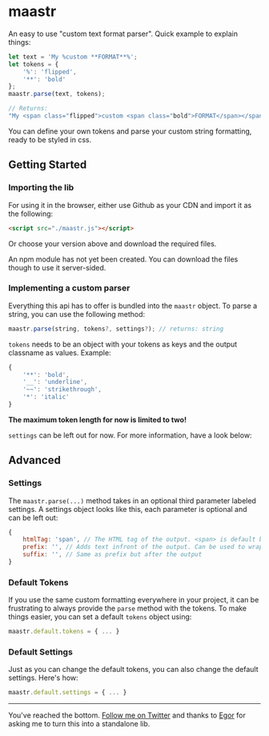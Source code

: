 # maastr

An easy to use "custom text format parser".
Quick example to explain things:
```js
let text = 'My %custom **FORMAT**%';
let tokens = {
    '%': 'flipped',
    '**': 'bold'
};
maastr.parse(text, tokens);

// Returns:
"My <span class="flipped">custom <span class="bold">FORMAT</span></span>"
```

You can define your own tokens and parse your custom string formatting, ready to be styled in css.

## Getting Started

### Importing the lib

For using it in the browser, either use Github as your CDN and import it as the following:
```html
<script src="./maastr.js"></script>
```

Or choose your version above and download the required files.

An npm module has not yet been created. You can download the files though to use it server-sided.

### Implementing a custom parser

Everything this api has to offer is bundled into the `maastr` object.
To parse a string, you can use the following method:
```js
maastr.parse(string, tokens?, settings?); // returns: string
```

`tokens` needs to be an object with your tokens as keys and the output classname as values. Example:
```js
{
    '**': 'bold',
    '__': 'underline',
    '~~': 'strikethrough',
    '*': 'italic'
}
```
**The maximum token length for now is limited to two!**

`settings` can be left out for now. For more information, have a look below:

## Advanced

### Settings

The `maastr.parse(...)` method takes in an optional third parameter labeled settings. A settings object looks like this, each parameter is optional and can be left out:
```js
{
    htmlTag: 'span', // The HTML tag of the output. <span> is default but if you need a <div> for example, here's where to change that
    prefix: '', // Adds text infront of the output. Can be used to wrap the whole generated HTML into another block to target styling more precisely
    suffix: '', // Same as prefix but after the output
}
``` 

### Default Tokens

If you use the same custom formatting everywhere in your project, it can be frustrating to always provide the `parse` method with the tokens. To make things easier, you can set a default `tokens` object using:
```js
maastr.default.tokens = { ... }
```

### Default Settings

Just as you can change the default tokens, you can also change the default settings. Here's how:
```js
maastr.default.settings = { ... }
```

---

You've reached the bottom.
[Follow me on Twitter](https://twitter.com/Maanex_) and thanks to [Egor](https://twitter.com/egordorichev) for asking me to turn this into a standalone lib.